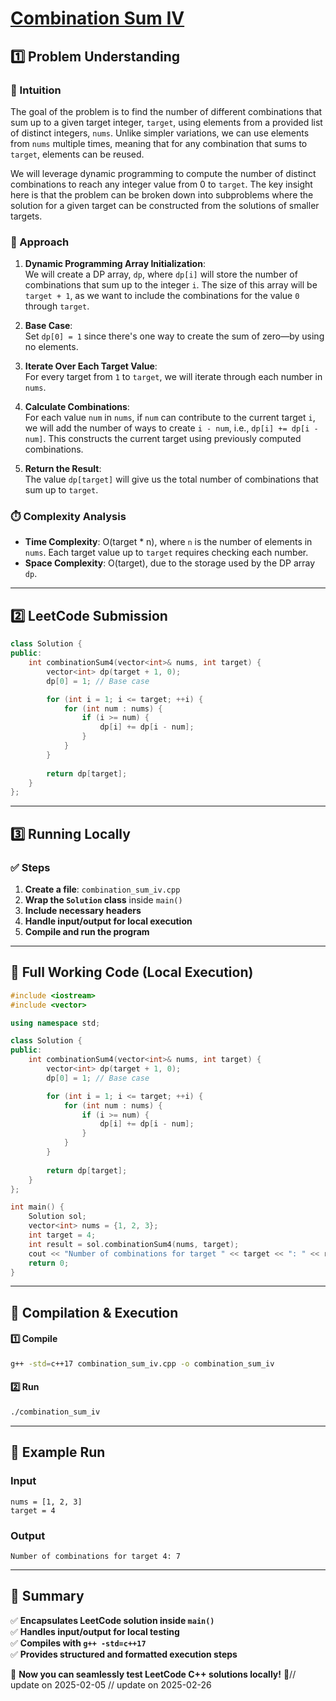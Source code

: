 # **[Combination Sum IV](https://leetcode.com/problems/combination-sum-iv/description/)**  

## **1️⃣ Problem Understanding**  
### **📌 Intuition**  
The goal of the problem is to find the number of different combinations that sum up to a given target integer, `target`, using elements from a provided list of distinct integers, `nums`. Unlike simpler variations, we can use elements from `nums` multiple times, meaning that for any combination that sums to `target`, elements can be reused.

We will leverage dynamic programming to compute the number of distinct combinations to reach any integer value from 0 to `target`. The key insight here is that the problem can be broken down into subproblems where the solution for a given target can be constructed from the solutions of smaller targets.

### **🚀 Approach**  
1. **Dynamic Programming Array Initialization**:  
   We will create a DP array, `dp`, where `dp[i]` will store the number of combinations that sum up to the integer `i`. The size of this array will be `target + 1`, as we want to include the combinations for the value `0` through `target`.

2. **Base Case**:  
   Set `dp[0] = 1` since there's one way to create the sum of zero—by using no elements.

3. **Iterate Over Each Target Value**:  
   For every target from `1` to `target`, we will iterate through each number in `nums`.

4. **Calculate Combinations**:  
   For each value `num` in `nums`, if `num` can contribute to the current target `i`, we will add the number of ways to create `i - num`, i.e., `dp[i] += dp[i - num]`. This constructs the current target using previously computed combinations.

5. **Return the Result**:  
   The value `dp[target]` will give us the total number of combinations that sum up to `target`.

### **⏱️ Complexity Analysis**  
- **Time Complexity**: O(target * n), where `n` is the number of elements in `nums`. Each target value up to `target` requires checking each number.
- **Space Complexity**: O(target), due to the storage used by the DP array `dp`.

---  

## **2️⃣ LeetCode Submission**  
```cpp
class Solution {
public:
    int combinationSum4(vector<int>& nums, int target) {
        vector<int> dp(target + 1, 0);
        dp[0] = 1; // Base case

        for (int i = 1; i <= target; ++i) {
            for (int num : nums) {
                if (i >= num) {
                    dp[i] += dp[i - num];
                }
            }
        }
        
        return dp[target];
    }
};
```  

---  

## **3️⃣ Running Locally**  
### **✅ Steps**  
1. **Create a file**: `combination_sum_iv.cpp`  
2. **Wrap the `Solution` class** inside `main()`  
3. **Include necessary headers**  
4. **Handle input/output for local execution**  
5. **Compile and run the program**  

---  

## **📝 Full Working Code (Local Execution)**  
```cpp
#include <iostream>
#include <vector>

using namespace std;

class Solution {
public:
    int combinationSum4(vector<int>& nums, int target) {
        vector<int> dp(target + 1, 0);
        dp[0] = 1; // Base case

        for (int i = 1; i <= target; ++i) {
            for (int num : nums) {
                if (i >= num) {
                    dp[i] += dp[i - num];
                }
            }
        }
        
        return dp[target];
    }
};

int main() {
    Solution sol;
    vector<int> nums = {1, 2, 3};
    int target = 4;
    int result = sol.combinationSum4(nums, target);
    cout << "Number of combinations for target " << target << ": " << result << endl;
    return 0;
}
```  

---  

## **🔧 Compilation & Execution**  
#### **1️⃣ Compile**  
```bash
g++ -std=c++17 combination_sum_iv.cpp -o combination_sum_iv
```  

#### **2️⃣ Run**  
```bash
./combination_sum_iv
```  

---  

## **🎯 Example Run**  
### **Input**  
```
nums = [1, 2, 3]
target = 4
```  
### **Output**  
```
Number of combinations for target 4: 7
```  

---  

## **📌 Summary**  
✅ **Encapsulates LeetCode solution inside `main()`**  
✅ **Handles input/output for local testing**  
✅ **Compiles with `g++ -std=c++17`**  
✅ **Provides structured and formatted execution steps**  

🚀 **Now you can seamlessly test LeetCode C++ solutions locally!** 🚀// update on 2025-02-05
// update on 2025-02-26
